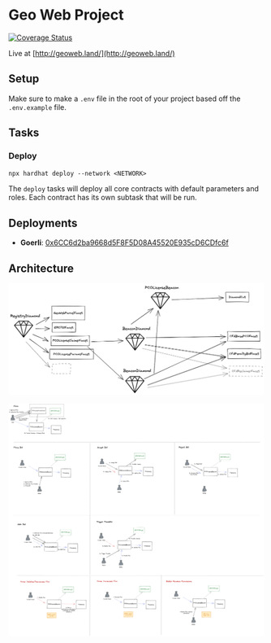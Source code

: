 # Geo Web Project

[![Coverage Status](https://coveralls.io/repos/github/Geo-Web-Project/core-contracts/badge.svg?branch=main)](https://coveralls.io/github/Geo-Web-Project/core-contracts?branch=main)

Live at [http://geoweb.land/](http://geoweb.land/)

## Setup

Make sure to make a `.env` file in the root of your project based off the `.env.example` file.

## Tasks

### Deploy

```
npx hardhat deploy --network <NETWORK>
```

The `deploy` tasks will deploy all core contracts with default parameters and roles. Each contract has its own subtask that will be run.

## Deployments

- **Goerli**: [0x6CC6d2ba9668d5F8F5D08A45520E935cD6CDfc6f](https://louper.dev/diamond/0x6CC6d2ba9668d5F8F5D08A45520E935cD6CDfc6f?network=goerli)

## Architecture

![](./docs/architecture.png)

![](./docs/actions.png)
